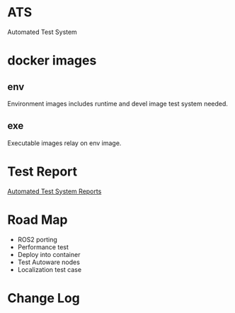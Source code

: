 # ATS
Automated Test System

# docker images
## env
Environment images includes runtime and devel image test system needed.
## exe
Executable images relay on env image.

# Test Report

[Automated Test System Reports](https://autocore-ai.github.io/ats-report/report.html)

# Road Map

* ROS2 porting
* Performance test
* Deploy into container
* Test Autoware nodes
* Localization test case

# Change Log